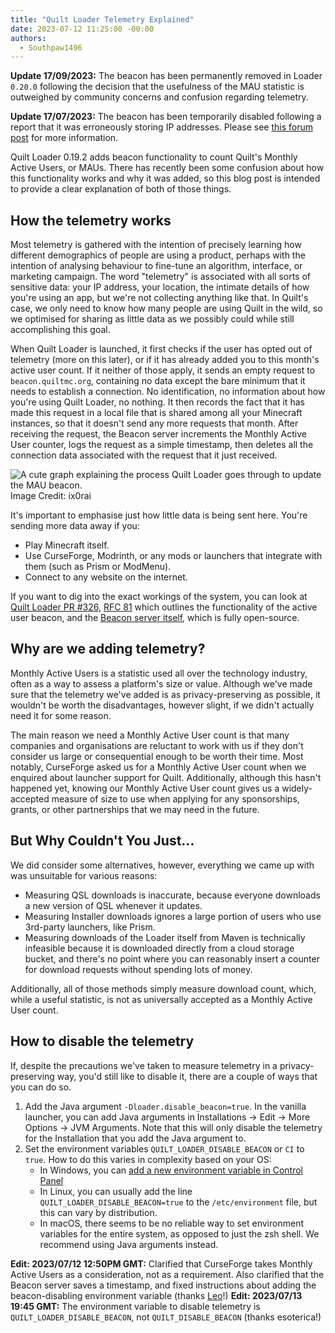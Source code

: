 ```yaml
---
title: "Quilt Loader Telemetry Explained"
date: 2023-07-12 11:25:00 -00:00
authors:
  - Southpaw1496
---
```

**Update 17/09/2023:** The beacon has been permanently removed in Loader `0.20.0` following the decision that the usefulness of the MAU statistic is outweighed by community concerns and confusion regarding telemetry.

**Update 17/07/2023:** The beacon has been temporarily disabled following a report that it was erroneously storing IP addresses. Please see [this forum post](https://forum.quiltmc.org/t/important-monthly-active-user-beacon-update/1649) for more information.

Quilt Loader 0.19.2 adds beacon functionality to count Quilt's Monthly Active Users, or MAUs. There has recently been some confusion about how this functionality works and why it was added, so this blog post is intended to provide a clear explanation of both of those things.

<!-- MORE -->

## How the telemetry works
Most telemetry is gathered with the intention of precisely learning how different demographics of people are using a product, perhaps with the intention of analysing behaviour to fine-tune an algorithm, interface, or marketing campaign. The word "telemetry" is associated with all sorts of sensitive data: your IP address, your location, the intimate details of how you're using an app, but we're not collecting anything like that. In Quilt's case, we only need to know how many people are using Quilt in the wild, so we optimised for sharing as little data as we possibly could while still accomplishing this goal.

When Quilt Loader is launched, it first checks if the user has opted out of telemetry (more on this later), or if it has already added you to this month's active user count. If it neither of those apply, it sends an empty request to `beacon.quiltmc.org`, containing no data except the bare minimum that it needs to establish a connection. No identification, no information about how you're using Quilt Loader, no nothing. It then records the fact that it has made this request in a local file that is shared among all your Minecraft instances, so that it doesn't send any more requests that month. After receiving the request, the Beacon server increments the Monthly Active User counter, logs the request as a simple timestamp, then deletes all the connection data associated with the request that it just received.

![A cute graph explaining the process Quilt Loader goes through to update the MAU beacon.](/assets/img/writing/blog/2023-06-26-mau-beacon/beacon-update-process.png)
Image Credit: ix0rai

It's important to emphasise just how little data is being sent here. You're sending more data away if you:
- Play Minecraft itself.
- Use CurseForge, Modrinth, or any mods or launchers that integrate with them (such as Prism or ModMenu).
- Connect to any website on the internet.

If you want to dig into the exact workings of the system, you can look at [Quilt Loader PR #326](https://github.com/QuiltMC/quilt-loader/pull/326), [RFC 81](https://github.com/QuiltMC/rfcs/blob/main/specification/0081-active-user-beacon.md) which outlines the functionality of the active user beacon, and the [Beacon server itself](https://github.com/QuiltMC/beacon.quiltmc.org), which is fully open-source.

## Why are we adding telemetry?
Monthly Active Users is a statistic used all over the technology industry, often as a way to assess a platform's size or value. Although we've made sure that the telemetry we've added is as privacy-preserving as possible, it wouldn't be worth the disadvantages, however slight, if we didn't actually need it for some reason.

The main reason we need a Monthly Active User count is that many companies and organisations are reluctant to work with us if they don't consider us large or consequential enough to be worth their time. Most notably, CurseForge asked us for a Monthly Active User count when we enquired about launcher support for Quilt. Additionally, although this hasn't happened yet, knowing our Monthly Active User count gives us a widely-accepted measure of size to use when applying for any sponsorships, grants, or other partnerships that we may need in the future.

## But Why Couldn't You Just...
We did consider some alternatives, however, everything we came up with was unsuitable for various reasons:
- Measuring QSL downloads is inaccurate, because everyone downloads a new version of QSL whenever it updates.
- Measuring Installer downloads ignores a large portion of users who use 3rd-party launchers, like Prism.
- Measuring downloads of the Loader itself from Maven is technically infeasible because it is downloaded directly from a cloud storage bucket, and there's no point where you can reasonably insert a counter for download requests without spending lots of money.

Additionally, all of those methods simply measure download count, which, while a useful statistic, is not as universally accepted as a Monthly Active User count.

## How to disable the telemetry
If, despite the precautions we've taken to measure telemetry in a privacy-preserving way, you'd still like to disable it, there are a couple of ways that you can do so.
1. Add the Java argument `-Dloader.disable_beacon=true`. In the vanilla launcher, you can add Java arguments in Installations -> Edit -> More Options -> JVM Arguments. Note that this will only disable the telemetry for the Installation that you add the Java argument to.
2. Set the environment variables `QUILT_LOADER_DISABLE_BEACON` or `CI` to `true`. How to do this varies in complexity based on your OS:
   - In Windows, you can [add a new environment variable in Control Panel](https://www.architectryan.com/2018/08/31/how-to-change-environment-variables-on-windows-10/)
   - In Linux, you can usually add the line `QUILT_LOADER_DISABLE_BEACON=true` to the `/etc/environment` file, but this can vary by distribution.
   - In macOS, there seems to be no reliable way to set environment variables for the entire system, as opposed to just the zsh shell. We recommend using Java arguments instead.

**Edit: 2023/07/12 12:50PM GMT:** Clarified that CurseForge takes Monthly Active Users as a consideration, not as a requirement. Also clarified that the Beacon server saves a timestamp, and fixed instructions about adding the beacon-disabling environment variable (thanks [Leo](https://60228.dev/@leo)!)
**Edit: 2023/07/13 19:45 GMT:** The environment variable to disable telemetry is `QUILT_LOADER_DISABLE_BEACON`, not `QUILT_DISABLE_BEACON` (thanks esoterica!)
